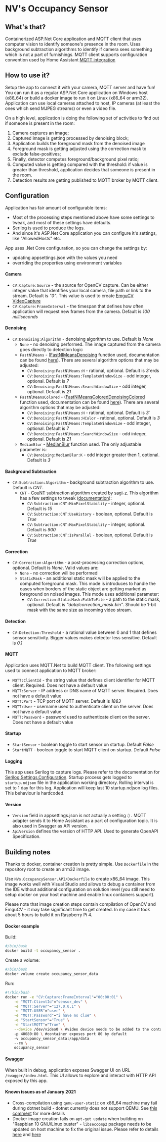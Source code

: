 # NV's Occupancy Sensor
## What's that?
Containerized ASP.Net Core application and MQTT client that uses computer vision to identify someone's presence in the room.
Uses background subtraction algorithms to identify if camera sees something which is not a part of furnishings.
MQTT client supports configuration convention used by Home Assistant [MQTT integration](https://www.home-assistant.io/docs/mqtt/)
## How to use it?
Setup the app to connect it with your camera, MQTT server and have fun!
You can run it as a regular ASP.Net Core application on Windows host (x86_64) or build a docker image to run it on Linux (x86_64 or arm32). Application can use local cameras attached to host, IP cameras (at least the ones which send MJPEG streams) or even a video file.

On a high level, application is doing the following set of activities to find out if someone is present in the room:
1. Camera captures an image;
1. Captured image is getting processed by denoising block;
1. Application builds the foreground mask from the denoised image
1. Foreground mask is getting adjusted using the correction mask to exclude false-positives; 
1. Finally, detector computes foreground/background pixel ratio;
1. Computed value is getting compared with the threshold: if value is greater than threshold, application decides that someone is present in the room.
1. Detection results are getting published to MQTT broker by MQTT client.
## Configuration
Application has fair amount of configurable items: 
* Most of the processing steps mentioned above have some settings to tweak, and most of these settings have defaults.
* Serilog is used to produce the logs.
* And since it's ASP.Net Core application you can configure it's settings, like "AllowedHosts" etc.

App uses .Net Core configuration, so you can change the settings by:
* updating appsettings.json with the values you need
* overriding the properties using environment variables
#### Camera
* `CV:Capture:Source` - the source for OpenCV capture. Can be either integer value that identifies your local camera, file path or link to the stream. Default is _"0"_. This value is used to create [EmguCV VideoCapture](http://www.emgu.com/wiki/files/4.4.0/document/html/961857d0-b7ba-53d8-253a-5059bb3bc1df.htm)
* `CV:Capture:FrameInterval` - the timespan that defines how often application will request new frames from the camera. Default is _100 milliseconds_
#### Denoising
* `CV:Denoising:Algorithm` - denoising algorithm to use. Default is _None_
    * `None` - no denoising performed. The image captured from the camera goes directly to detection logic
    * `FastNlMeans` - ([FastNlMeansDenoising](https://docs.opencv.org/4.5.1/d5/d69/tutorial_py_non_local_means.html) function used, documentation can be found [here](https://emgu.com/wiki/files/4.5.1/document/html/58b1b703-e4a2-94d9-4843-efe674bae0a3.htm)).
There are several algorithm options that may be adjusted:
        * `CV:Denoising:FastNlMeans:H` - rational, optional. Default is _3_`erds
        * `CV:Denoising:FastNlMeans:TemplateWindowSize` - odd integer, optional. Default is _7_
        * `CV:Denoising:FastNlMeans:SearchWindowSize` - odd integer, optional. Default is _21_
    * `FastNlMeansColored` - ([FastNlMeansColoredDenoisingColored](https://docs.opencv.org/4.5.1/d5/d69/tutorial_py_non_local_means.html) function used, documentation can be found [here](https://emgu.com/wiki/files/4.5.1/document/html/55cd7112-6814-99e7-76f4-ce3b8b8d0694.htm)).
There are several algorithm options that may be adjusted:
        * `CV:Denoising:FastNlMeans:H` - rational, optional. Default is _3_`
        * `CV:Denoising:FastNlMeans:HColor` - rational, optional. Default is _3_
        * `CV:Denoising:FastNlMeans:TemplateWindowSize` - odd integer, optional. Default is _7_
        * `CV:Denoising:FastNlMeans:SearchWindowSize` - odd integer, optional. Default is _21_
    * `MedianBlur` - [MedianBlur](https://emgu.com/wiki/files/4.5.1/document/html/32b54325-0d91-bedb-60b4-910e4c65a8db.htm) function used. The only adjustable parameter is:
        * `CV:Denoising:MedianBlur:K` - odd integer greater then 1, optional. Default is _3_
#### Background Subtraction
* `CV:Subtraction:Algorithm` - background subtraction algorithm to use. Default is _CNT_.
    * `CNT` - [CouNT](https://sagi-z.github.io/BackgroundSubtractorCNT/) subtraction algorithm created by [sagi-z](https://github.com/sagi-z). 
This algorithm has a few settings to tweak ([documentation](https://sagi-z.github.io/BackgroundSubtractorCNT/doxygen/html/index.html)):
        * `CV:Subtraction:CNT:MinPixelStability` - integer, optional. Default is _15_
        * `CV:Subtraction:CNT:UseHistory` - boolean, optional. Default is _True_
        * `CV:Subtraction:CNT:MaxPixelStability` - integer, optional. Default is _900_
        * `CV:Subtraction:CNT:IsParallel` - boolean, optional. Default is _True_
#### Correction
* `CV:Correction:Algorithm` - a post-processing correction options, optional. Default is _None_. Valid values are:
    * `None` - no correction will be performed
    * `StaticMask` - an additional static mask will be applied to the computed foreground mask. This mode is introduces to handle the cases when borders of the static object are getting marked as foreground on noised images. This mode uses additional parameter:
        * `CV:Correction:StaticMask:PathToFile` - a path to the static mask, optional. Default is _"data/correction_mask.bin"_. Should be 1-bit mask with the same size as incoming video stream.    
#### Detection
* `CV:Detection:Threshold` - a rational value between 0 and 1 that defines sensor sensitivity. Bigger values makes detector less sensitive. Default is _0.1_
#### MQTT
Application uses MQTT.Net to build MQTT client. The following settings used to connect application to MQTT broker:
* `MQTT:ClientId` - the string value that defines client identifier for MQTT client. Required. Does not have a default value
* `MQTT:Server` - IP address or DNS name of MQTT server. Required. Does not have a default value
* `MQTT:Port` - TCP port of MQTT server. Default is _1883_
* `MQTT:User` - username used to authenticate client on the server. Does not have a default value
* `MQTT:Password` - password used to authenticate client on the server. Does not have a default value
#### Startup
* `StartSensor` - boolean toggle to start sensor on startup. Default _False_
* `StartMQTT` - boolean toggle to start MQTT client on startup. Default _False_
#### Logging
This app uses Serilog to capture logs. Please refer to the documentation for [Serilog.Settings.Configuration](https://github.com/serilog/serilog-settings-configuration).
Startup process gets logged to `startup.ndjson` file in the application working directory. Rolling interval is set to 1 day for this log. Application will keep last 10 startup.ndjson log files. This behaviour is hardcoded.
#### Version
* `Version` field in appsettings.json is not actually a setting :) . MQTT adapter sends it to Home Assistant as a part of configuration topic. It is also used in Swagger as API version.
* `ApiVersion` defines the version of HTTP API. Used to generate OpenAPI Specification.
## Building notes
Thanks to docker, container creation is pretty simple. Use `Dockerfile` in the repository root to create an arm32 image. 

Use `NVs.OccupancySensor.API/Dockerfile` to create x86_64 image. This image works well with Visual Studio and allows to debug a container from the IDE without additional configuration on solution level (you still need to setup docker on your host machine and enable linux containers support). 

Please note that image creation steps contain compilation of OpenCV and EmguCV - it may take significant time to get created. In my case it took about 5 hours to build it on Raspberry Pi 4. 
#### Docker example
Build:
```sh
#/bin/bash
docker build -t occupancy_sensor .
```
Create a volume:
```sh
#/bin/bash
docker volume create occupancy_sensor_data
```
Run:
```sh
#!/bin/bash
docker run -e "CV:Capture:FrameInterval"="00:00:01" \
    -e "MQTT:ClientId"="sensor_dev" \
    -e "MQTT:Server"="127.0.0.1" \
    -e "MQTT:USER"="user" \
    -e "MQTT:Password"="i have no clue" \
    -e "StartSensor"="True" \
    -e "StartMQTT"="True" \
    --device /dev/video0 \ #video device needs to be added to the container if CV:Capture:Source is not a file or URL
    -p 40080:80 \ #container exposes port 80 by default
    -v occupancy_sensor_data:/app/data
    --rm \
    occupancy_sensor
```
#### Swagger
When built in debug, application exposes Swagger UI on URL `/swagger/index.html`. This UI allows to explore and interact with HTTP API exposed by this app.
#### Known issues as of January 2021
* Cross-compilation using `qemu-user-static` on x86_64 machine may fail during dotnet build - dotnet currently does not support QEMU. See [this comment](https://github.com/dotnet/dotnet-docker/issues/1512#issuecomment-562180086) for more details
* Docker image creation fails on `apt-get update` when building on "Raspbian 10 GNU/Linux buster" - `libseccomp2` package needs to be updated on host machine to fix the original issue. Please refer to details [here](https://askubuntu.com/questions/1263284/apt-update-throws-signature-error-in-ubuntu-20-04-container-on-arm) and [here](https://github.com/moby/moby/issues/40734) 
